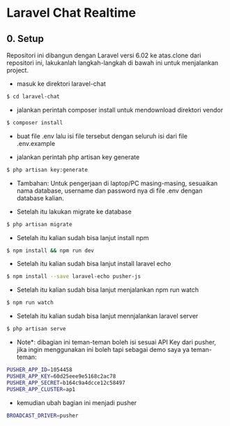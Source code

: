 # Laravel Chat Realtime

## 0. Setup
Repositori ini dibangun dengan Laravel versi 6.02 ke atas.clone dari repositori ini, lakukanlah langkah-langkah di bawah ini untuk menjalankan project. 

* masuk ke direktori laravel-chat
```bash
$ cd laravel-chat
```
* jalankan perintah composer install untuk mendownload direktori vendor
```bash
$ composer install
```
* buat file .env lalu isi file tersebut dengan seluruh isi dari file .env.example

* jalankan perintah php artisan key generate
```bash
$ php artisan key:generate
```

* Tambahan: Untuk pengerjaan di laptop/PC masing-masing, sesuaikan nama database, username dan password nya di file .env dengan database kalian. 

* Setelah itu lakukan migrate ke database
```bash
$ php artisan migrate
```
* Setelah itu kalian sudah bisa lanjut install npm 
```bash
$ npm install && npm run dev
```

* Setelah itu kalian sudah bisa lanjut install laravel echo 
```bash
$ npm install --save laravel-echo pusher-js
```

* Setelah itu kalian sudah bisa lanjut menjalankan npm run watch 
```bash
$ npm run watch
```

* Setelah itu kalian sudah bisa lanjut mennjalankan laravel server
```bash
$ php artisan serve
```
* Note*: dibagian ini teman-teman boleh isi sesuai API Key dari pusher,
jika ingin menggunakan ini boleh tapi sebagai demo saya ya teman-teman:
```bash
PUSHER_APP_ID=1054458
PUSHER_APP_KEY=60d25eee9e5168c2ac78
PUSHER_APP_SECRET=b164c9a4dcce12c58497
PUSHER_APP_CLUSTER=ap1
```
* kemudian ubah bagian ini menjadi pusher
```bash
BROADCAST_DRIVER=pusher
```